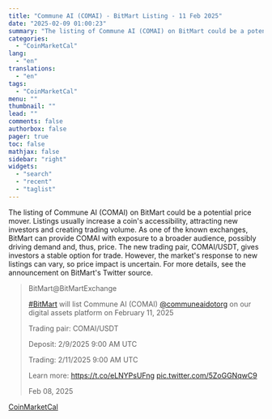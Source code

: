 ```yaml
---
title: "Commune AI (COMAI) - BitMart Listing - 11 Feb 2025"
date: "2025-02-09 01:00:23"
summary: "The listing of Commune AI (COMAI) on BitMart could be a potential price mover. Listings usually increase a coin's accessibility, attracting new investors and creating trading volume. As one of the known exchanges, BitMart can provide COMAI with exposure to a broader audience, possibly driving demand and, thus, price. The..."
categories:
  - "CoinMarketCal"
lang:
  - "en"
translations:
  - "en"
tags:
  - "CoinMarketCal"
menu: ""
thumbnail: ""
lead: ""
comments: false
authorbox: false
pager: true
toc: false
mathjax: false
sidebar: "right"
widgets:
  - "search"
  - "recent"
  - "taglist"
---
```


The listing of Commune AI (COMAI) on BitMart could be a potential price mover. Listings usually increase a coin's accessibility, attracting new investors and creating trading volume. As one of the known exchanges, BitMart can provide COMAI with exposure to a broader audience, possibly driving demand and, thus, price. The new trading pair, COMAI/USDT, gives investors a stable option for trade. However, the market's response to new listings can vary, so price impact is uncertain. For more details, see the announcement on BitMart's Twitter source.

> BitMart@BitMartExchange
> 
> [#BitMart](https://twitter.com/hashtag/BitMart?src=hash&ref_src=twsrc%5Etfw) will list Commune AI (COMAI) [@communeaidotorg](https://twitter.com/communeaidotorg?ref_src=twsrc%5Etfw) on our digital assets platform on February 11, 2025
> 
> Trading pair: COMAI/USDT
> 
> Deposit: 2/9/2025 9:00 AM UTC
> 
> Trading: 2/11/2025 9:00 AM UTC
> 
> Learn more: <https://t.co/eLNYPsUFng> [pic.twitter.com/5ZoGGNqwC9](https://t.co/5ZoGGNqwC9)
> 
> Feb 08, 2025

[CoinMarketCal](https://www.tradingview.com/news/coinmarketcal:13db080a0094b:0-commune-ai-comai-bitmart-listing-11-feb-2025/)
